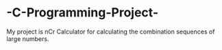 # -C-Programming-Project-
My project is  nCr Calculator for calculating the combination sequences of large numbers.
